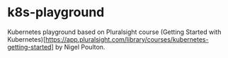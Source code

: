 # k8s-playground

Kubernetes playground based on Pluralsight course (Getting Started with Kubernetes)[https://app.pluralsight.com/library/courses/kubernetes-getting-started] by Nigel Poulton.

